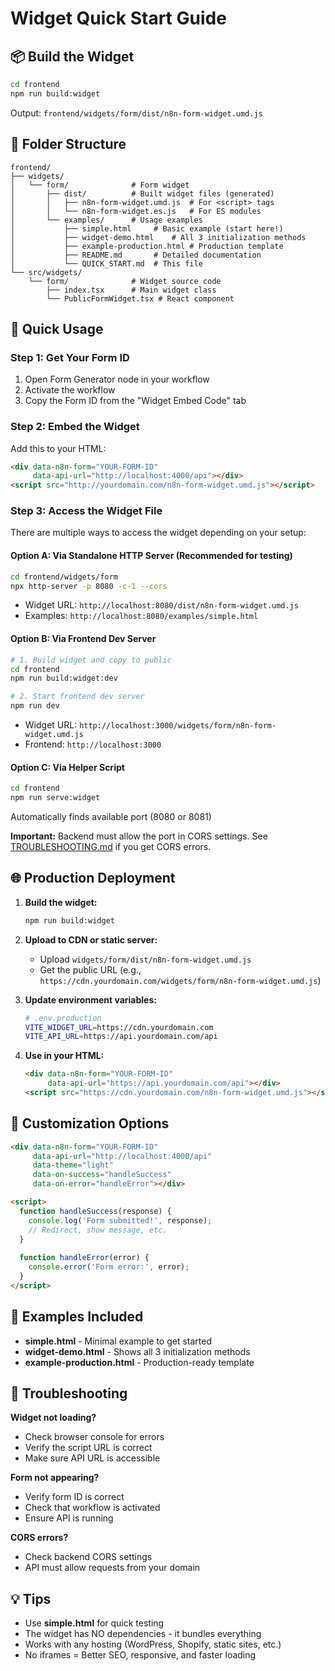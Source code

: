 # Widget Quick Start Guide

## 📦 Build the Widget

```bash
cd frontend
npm run build:widget
```

Output: `frontend/widgets/form/dist/n8n-form-widget.umd.js`

## 📁 Folder Structure

```
frontend/
├── widgets/
│   └── form/              # Form widget
│       ├── dist/          # Built widget files (generated)
│       │   ├── n8n-form-widget.umd.js  # For <script> tags
│       │   └── n8n-form-widget.es.js   # For ES modules
│       └── examples/      # Usage examples
│           ├── simple.html     # Basic example (start here!)
│           ├── widget-demo.html    # All 3 initialization methods
│           ├── example-production.html # Production template
│           ├── README.md       # Detailed documentation
│           └── QUICK_START.md  # This file
└── src/widgets/
    └── form/              # Widget source code
        ├── index.tsx      # Main widget class
        └── PublicFormWidget.tsx # React component
```

## 🚀 Quick Usage

### Step 1: Get Your Form ID
1. Open Form Generator node in your workflow
2. Activate the workflow
3. Copy the Form ID from the "Widget Embed Code" tab

### Step 2: Embed the Widget
Add this to your HTML:

```html
<div data-n8n-form="YOUR-FORM-ID" 
     data-api-url="http://localhost:4000/api"></div>
<script src="http://yourdomain.com/n8n-form-widget.umd.js"></script>
```

### Step 3: Access the Widget File

There are multiple ways to access the widget depending on your setup:

#### Option A: Via Standalone HTTP Server (Recommended for testing)
```bash
cd frontend/widgets/form
npx http-server -p 8080 -c-1 --cors
```
- Widget URL: `http://localhost:8080/dist/n8n-form-widget.umd.js`
- Examples: `http://localhost:8080/examples/simple.html`

#### Option B: Via Frontend Dev Server
```bash
# 1. Build widget and copy to public
cd frontend
npm run build:widget:dev

# 2. Start frontend dev server
npm run dev
```
- Widget URL: `http://localhost:3000/widgets/form/n8n-form-widget.umd.js`
- Frontend: `http://localhost:3000`

#### Option C: Via Helper Script
```bash
cd frontend
npm run serve:widget
```
Automatically finds available port (8080 or 8081)

**Important:** Backend must allow the port in CORS settings. See [TROUBLESHOOTING.md](../TROUBLESHOOTING.md) if you get CORS errors.

## 🌐 Production Deployment

1. **Build the widget:**
   ```bash
   npm run build:widget
   ```

2. **Upload to CDN or static server:**
   - Upload `widgets/form/dist/n8n-form-widget.umd.js`
   - Get the public URL (e.g., `https://cdn.yourdomain.com/widgets/form/n8n-form-widget.umd.js`)

3. **Update environment variables:**
   ```bash
   # .env.production
   VITE_WIDGET_URL=https://cdn.yourdomain.com
   VITE_API_URL=https://api.yourdomain.com/api
   ```

4. **Use in your HTML:**
   ```html
   <div data-n8n-form="YOUR-FORM-ID" 
        data-api-url="https://api.yourdomain.com/api"></div>
   <script src="https://cdn.yourdomain.com/n8n-form-widget.umd.js"></script>
   ```

## 🎨 Customization Options

```html
<div data-n8n-form="YOUR-FORM-ID" 
     data-api-url="http://localhost:4000/api"
     data-theme="light"
     data-on-success="handleSuccess"
     data-on-error="handleError"></div>

<script>
  function handleSuccess(response) {
    console.log('Form submitted!', response);
    // Redirect, show message, etc.
  }
  
  function handleError(error) {
    console.error('Form error:', error);
  }
</script>
```

## 📝 Examples Included

- **simple.html** - Minimal example to get started
- **widget-demo.html** - Shows all 3 initialization methods
- **example-production.html** - Production-ready template

## 🔧 Troubleshooting

**Widget not loading?**
- Check browser console for errors
- Verify the script URL is correct
- Make sure API URL is accessible

**Form not appearing?**
- Verify form ID is correct
- Check that workflow is activated
- Ensure API is running

**CORS errors?**
- Check backend CORS settings
- API must allow requests from your domain

## 💡 Tips

- Use **simple.html** for quick testing
- The widget has NO dependencies - it bundles everything
- Works with any hosting (WordPress, Shopify, static sites, etc.)
- No iframes = Better SEO, responsive, and faster loading
